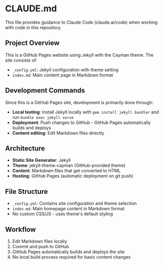 # CLAUDE.md

This file provides guidance to Claude Code (claude.ai/code) when working with code in this repository.

## Project Overview

This is a GitHub Pages website using Jekyll with the Cayman theme. The site consists of:
- `_config.yml`: Jekyll configuration with theme setting
- `index.md`: Main content page in Markdown format

## Development Commands

Since this is a GitHub Pages site, development is primarily done through:
- **Local testing**: Install Jekyll locally with `gem install jekyll bundler` and run `bundle exec jekyll serve`
- **Deployment**: Push changes to GitHub - GitHub Pages automatically builds and deploys
- **Content editing**: Edit Markdown files directly

## Architecture

- **Static Site Generator**: Jekyll
- **Theme**: jekyll-theme-cayman (GitHub-provided theme)
- **Content**: Markdown files that get converted to HTML
- **Hosting**: GitHub Pages (automatic deployment on git push)

## File Structure

- `_config.yml`: Contains site configuration and theme selection
- `index.md`: Main homepage content in Markdown format
- No custom CSS/JS - uses theme's default styling

## Workflow

1. Edit Markdown files locally
2. Commit and push to GitHub
3. GitHub Pages automatically builds and deploys the site
4. No local build process required for basic content changes